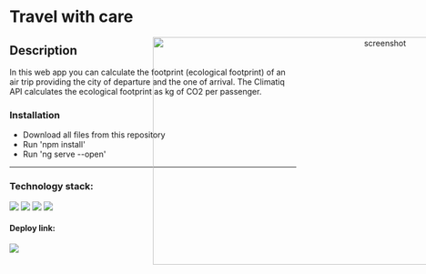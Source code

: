 <h1>Travel with care </h1>
<div align="center">
<img src="https://github.com/ery-tech/Travel-with-care/assets/117271118/a48007c8-d87d-45dc-a191-80448d2b77f5" width="800px" height="400px" style="position:absolute" frameBorder="0" class="giphy-embed" alt="screenshot"/>
</div>
<h2> Description </h2>
In this web app you can calculate the footprint (ecological footprint) of an air trip providing the city of departure and the one of arrival.
The Climatiq API calculates the ecological footprint as kg of CO2 per passenger.




<h3>Installation  </h3>
<p> <ul>  
<li>Download all files from this repository  </li>
<li>Run 'npm install'     </li>
<li>Run 'ng serve --open'  </li>
</ul>  </p>
<hr>

<h3>Technology stack: </h3>
<span>
<img src="https://img.shields.io/badge/html5-%23E34F26.svg?style=for-the-badge&logo=html5&logoColor=white" />
<img src="https://img.shields.io/badge/angular-%23DD0031.svg?style=for-the-badge&logo=angular&logoColor=white"    />
<img src="https://img.shields.io/badge/rxjs-%23B7178C.svg?style=for-the-badge&logo=reactivex&logoColor=white" />
<img src="https://img.shields.io/badge/bootstrap-%23563D7C.svg?style=for-the-badge&logo=bootstrap&logoColor=white"    />

  </span>


   <h4>Deploy link:     </h4>
  <span> 
  <img align="left" src="https://img.shields.io/badge/netlify-%23000000.svg?style=for-the-badge&logo=netlify&logoColor=#00C7B7  ">

</span>

